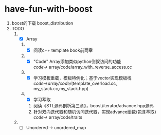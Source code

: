 # have-fun-with-boost
1. boost的下载 boost_distribution
2. TODO
   1. - [x] Array  
      1. - [x] 阅读c++ template book前两章
      2. - [x] "Code" Array添加类似python倒叙访问的功能  
         *code->* array/code/array_with_reverse_access.cc
      3. - [x] 学习模板重载，模板特例化；基于vector实现模板栈  
         *code->array/code/*(template_overload.cc, my_stack.cc,my_stack.hpp)
      4. - [x] 学习萃取
         1. 阅读《STL源码剖析第三章》，boost/iterator/advance.hpp源码
         2. 针对双向迭代器和随机访问迭代器，实现advance函数(包含萃取)  
            *code->* array/code/traits
   2. - [ ] Unordered -> unordered_map